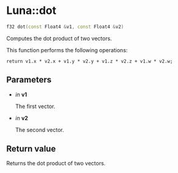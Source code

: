 # Luna::dot

```c++
f32 dot(const Float4 &v1, const Float4 &v2)
```

Computes the dot product of two vectors. 

This function performs the following operations: 
```
return v1.x * v2.x + v1.y * v2.y + v1.z * v2.z + v1.w * v2.w;
```


## Parameters
* *in* **v1**

    The first vector. 

* *in* **v2**

    The second vector. 

## Return value
Returns the dot product of two vectors. 

